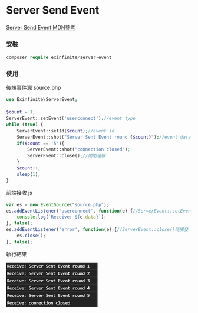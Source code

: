 # Server Send Event

[Server Send Event MDN參考](https://developer.mozilla.org/zh-TW/docs/Web/API/Server-sent_events/Using_server-sent_events)

### 安裝

```php
composer require exinfinite/server-event
```

### 使用

後端事件源 source.php
```php
use Exinfinite\ServerEvent;

$count = 1;
ServerEvent::setEvent('userconnect');//event type
while (true) {
    ServerEvent::setId($count);//event id
    ServerEvent::shot("Server Sent Event round {$count}");//event data
    if($count == '5'){
        ServerEvent::shot("connection closed");
        ServerEvent::close();//關閉連線
    }
    $count++;
    sleep(1);
}
```

前端接收 js
```js
var es = new EventSource("source.php");
es.addEventListener('userconnect', function(e) {//ServerEvent::setEvent('userconnect')
    console.log(`Receive: ${e.data}`);
}, false);
es.addEventListener('error', function(e) {//ServerEvent::close()時觸發
    es.close();
}, false);
```

執行結果

![執行結果](screenshot.jpg)